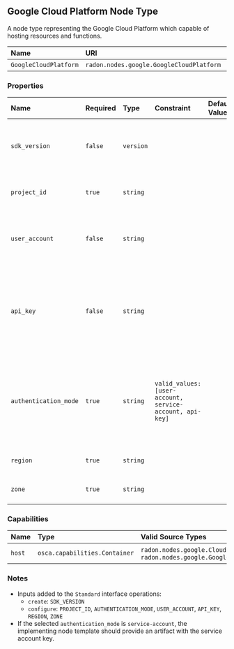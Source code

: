## Google Cloud Platform Node Type

A node type representing the Google Cloud Platform which capable of hosting resources and functions.

| Name | URI | Version | Derived From |
|:---- |:--- |:------- |:------------ |
| `GoogleCloudPlatform` | `radon.nodes.google.GoogleCloudPlatform` | 1.0.0 | `radon.nodes.abstract.CloudPlatform` |

### Properties

| Name | Required | Type | Constraint | Default Value | Description |
|:---- |:-------- |:---- |:---------- |:------------- |:----------- |
| `sdk_version` | `false` | `version` |   |   | Specifies the SDK version required to manage Google Cloud resources. |
| `project_id` | `true` | `string` |   |   | Specifies the unique project-id to be used. |
| `user_account` | `false` | `string` |   |   | Specifies the user account used to log-in if a service account is not used. |
| `api_key` | `false` | `string` |   |   | Encrypted key that can be used to access certain APIs that do not need to access private user data. |
| `authentication_mode` | `true` | `string` | `valid_values: [user-account, service-account, api-key]` |   | Indicates whether user-account, service-account or api-key authentication should be used.|
| `region` | `true` | `string` |   |   | Indicates the default region of the project. |
| `zone` | `true` | `string` |   |   | Indicates the default zone of the project.|

### Capabilities

| Name | Type | Valid Source Types | Occurrences |
|:---- |:---- |:------------------ |:----------- |
| `host` | `osca.capabilities.Container` | `radon.nodes.google.CloudFunction`, `radon.nodes.google.GoogleCloudResource` | [1, UNBOUNDED] |

### Notes

* Inputs added to the `Standard` interface operations:
    * `create`: `SDK_VERSION`
    * `configure`: `PROJECT_ID`, `AUTHENTICATION_MODE`, `USER_ACCOUNT`, `API_KEY`, `REGION`, `ZONE`
* If the selected `authentication_mode` is `service-account`, the implementing node template should provide an artifact with the service account key.
